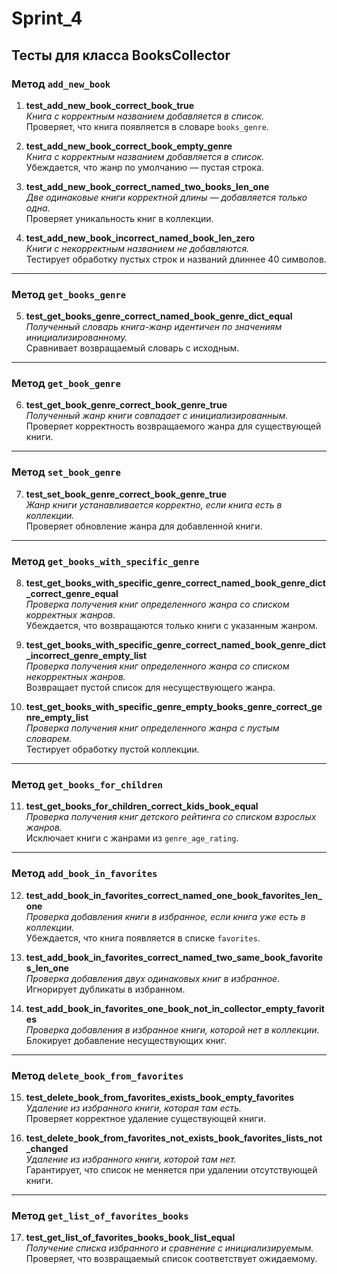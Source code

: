 # Sprint_4

## Тесты для класса BooksCollector

### Метод `add_new_book`
1. **test_add_new_book_correct_book_true**  
   _Книга с корректным названием добавляется в список._  
   Проверяет, что книга появляется в словаре `books_genre`.

2. **test_add_new_book_correct_book_empty_genre**  
   _Книга с корректным названием добавляется в список._  
   Убеждается, что жанр по умолчанию — пустая строка.

3. **test_add_new_book_correct_named_two_books_len_one**  
   _Две одинаковые книги корректной длины — добавляется только одна._  
   Проверяет уникальность книг в коллекции.

4. **test_add_new_book_incorrect_named_book_len_zero**  
   _Книги с некорректным названием не добавляются._  
   Тестирует обработку пустых строк и названий длиннее 40 символов.

---

### Метод `get_books_genre`
5. **test_get_books_genre_correct_named_book_genre_dict_equal**  
   _Полученный словарь книга-жанр идентичен по значениям инициализированному._  
   Сравнивает возвращаемый словарь с исходным.

---

### Метод `get_book_genre`
6. **test_get_book_genre_correct_book_genre_true**  
   _Полученный жанр книги совпадает с инициализированным._  
   Проверяет корректность возвращаемого жанра для существующей книги.

---

### Метод `set_book_genre`
7. **test_set_book_genre_correct_book_genre_true**  
   _Жанр книги устанавливается корректно, если книга есть в коллекции._  
   Проверяет обновление жанра для добавленной книги.

---

### Метод `get_books_with_specific_genre`
8. **test_get_books_with_specific_genre_correct_named_book_genre_dict_correct_genre_equal**  
   _Проверка получения книг определенного жанра со списком корректных жанров._  
   Убеждается, что возвращаются только книги с указанным жанром.

9. **test_get_books_with_specific_genre_correct_named_book_genre_dict_incorrect_genre_empty_list**  
   _Проверка получения книг определенного жанра со списком некорректных жанров._  
   Возвращает пустой список для несуществующего жанра.

10. **test_get_books_with_specific_genre_empty_books_genre_correct_genre_empty_list**  
    _Проверка получения книг определенного жанра с пустым словарем._  
    Тестирует обработку пустой коллекции.

---

### Метод `get_books_for_children`
11. **test_get_books_for_children_correct_kids_book_equal**  
    _Проверка получения книг детского рейтинга со списком взрослых жанров._  
    Исключает книги с жанрами из `genre_age_rating`.

---

### Метод `add_book_in_favorites`
12. **test_add_book_in_favorites_correct_named_one_book_favorites_len_one**  
    _Проверка добавления книги в избранное, если книга уже есть в коллекции._  
    Убеждается, что книга появляется в списке `favorites`.

13. **test_add_book_in_favorites_correct_named_two_same_book_favorites_len_one**  
    _Проверка добавления двух одинаковых книг в избранное._  
    Игнорирует дубликаты в избранном.

14. **test_add_book_in_favorites_one_book_not_in_collector_empty_favorites**  
    _Проверка добавления в избранное книги, которой нет в коллекции._  
    Блокирует добавление несуществующих книг.

---

### Метод `delete_book_from_favorites`
15. **test_delete_book_from_favorites_exists_book_empty_favorites**  
    _Удаление из избранного книги, которая там есть._  
    Проверяет корректное удаление существующей книги.

16. **test_delete_book_from_favorites_not_exists_book_favorites_lists_not_changed**  
    _Удаление из избранного книги, которой там нет._  
    Гарантирует, что список не меняется при удалении отсутствующей книги.

---

### Метод `get_list_of_favorites_books`
17. **test_get_list_of_favorites_books_book_list_equal**  
    _Получение списка избранного и сравнение с инициализируемым._  
    Проверяет, что возвращаемый список соответствует ожидаемому.